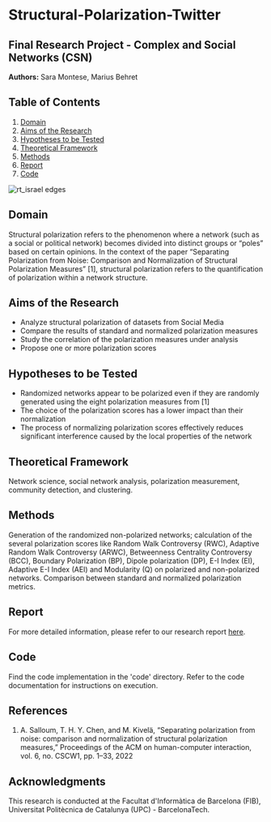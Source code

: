 # Structural-Polarization-Twitter

## Final Research Project - Complex and Social Networks (CSN)

**Authors:** Sara Montese, Marius Behret 

## Table of Contents
1. [Domain](#domain-background)
2. [Aims of the Research](#aims-of-the-research)
3. [Hypotheses to be Tested](#hypotheses-to-be-tested)
4. [Theoretical Framework](#theoretical-framework)
5. [Methods](#methods)
6. [Report](#report)
7. [Code](#code)


![rt_israel edges](https://github.com/SaraMo14/Structural-Polarization-Twitter/assets/74814020/45dd1779-56d5-4f3d-9ddc-fb26d6e30990)

## Domain
Structural polarization refers to the phenomenon where a network (such as a social or political network) becomes divided into distinct groups or “poles” based on certain opinions. 
In the context of the paper “Separating Polarization from Noise: Comparison and Normalization of Structural Polarization Measures” [1], structural polarization refers to the quantification of polarization within a network structure.

## Aims of the Research
 - Analyze structural polarization of datasets from Social Media
 - Compare the results of standard and normalized polarization measures
 - Study the correlation of the polarization measures under analysis
 - Propose one or more polarization scores

## Hypotheses to be Tested
- Randomized networks appear to be polarized even if they are randomly generated using the eight polarization measures from [1]
- The choice of the polarization scores has a lower impact than their normalization
- The process of normalizing polarization scores effectively reduces significant interference caused by the local properties of the network

## Theoretical Framework
Network science, social network analysis, polarization measurement, community detection, and clustering.

## Methods
Generation of the randomized non-polarized networks; calculation of the several polarization scores like Random Walk Controversy (RWC), Adaptive Random Walk Controversy (ARWC), Betweenness Centrality Controversy (BCC), Boundary Polarization (BP), Dipole polarization (DP), E-I Index (EI), Adaptive E-I Index (AEI) and Modularity (Q) on polarized and non-polarized networks. Comparison between standard and normalized polarization metrics.

## Report
For more detailed information, please refer to our research report [here](./report/CSN_Final_Project.pdf).

## Code
Find the code implementation in the 'code' directory. Refer to the code documentation for instructions on execution.

## References
1. A. Salloum, T. H. Y. Chen, and M. Kivelä, “Separating polarization from noise: comparison and normalization of structural polarization measures,” Proceedings of the ACM on human-computer interaction, vol. 6, no. CSCW1, pp. 1–33, 2022

## Acknowledgments
This research is conducted at the Facultat d'Informàtica de Barcelona (FIB), Universitat Politècnica de Catalunya (UPC) - BarcelonaTech.


